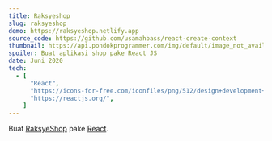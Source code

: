 ```yaml
---
title: Raksyeshop
slug: raksyeshop
demo: https://raksyeshop.netlify.app
source_code: https://github.com/usamahbass/react-create-context
thumbnail: https://api.pondokprogrammer.com/img/default/image_not_available.jpg
spoiler: Buat aplikasi shop pake React JS
date: Juni 2020
tech:
  - [
      "React",
      "https://icons-for-free.com/iconfiles/png/512/design+development+facebook+framework+mobile+react+icon-1320165723839064798.png",
      "https://reactjs.org/",
    ]
---
```


Buat [RaksyeShop](https://raksyeshop.netlify.app) pake [React](https://reactjs.org).
